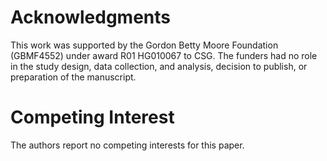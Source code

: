# Acknowledgments 

This work was supported by the Gordon Betty Moore Foundation (GBMF4552) under award R01 HG010067 to CSG. 
The funders had no role in the study design, data collection, and analysis, decision to publish, or preparation of the manuscript.

# Competing Interest

The authors report no competing interests for this paper.